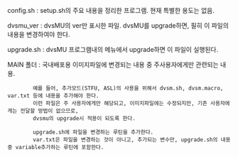config.sh : setup.sh의 주요 내용을 정리한 프로그램. 현재 특별한 용도는 없음.

dvsmu_ver : dvsMU의 ver만 표시한 파일. dvsMU를 upgrade하면, 필히 이 파일의 내용을 변경하여야 한다.

upgrade.sh : dvsMU 프로그램내의 메뉴에서 upgrade하면 이 파일이 실행된다.

MAIN 폴더 : 국내배포용 이미지파일에 변경되는 내용 중 주사용자에게만 관련되는 내용.

            예를 들어, 추가모드(STFU, ASL)의 사용을 위해서 dvsm.sh, dvsm.macro, var.txt 등에 내용을 추가해야 한다.
            이런 파일은 주 사용자에게만 해당되고, 이미지파일에는 수정되지만, 기존 사용자에게는 전달할 방법이 없으므로,
            dvsmu의 upgrade시 적용이 되도록 한다.
                        
            upgrade.sh에 파일을 변경하는 루틴을 추가한다.
            var.txt은 파일을 변경하는 것이 아니고, 추가되는 변수만, upgrade.sh의 내용중 variable추가하는 루틴에 포함한다.


